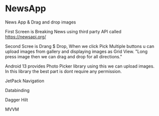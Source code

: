 # NewsApp
News App &amp; Drag and drop images

First Screen is Breaking News using third party API called https://newsapi.org/


Second Scree is Drang $ Drop, When we click Pick Multiple buttons u can upload images from gallery and displaying images as Grid View.
"Long press image then we can drag and drop for all directions."


Android 13 provides Photo Picker library using this we can upload images. In this library the best part is dont require any permission.


JetPack Navigation

Databinding

Dagger Hilt

MVVM

